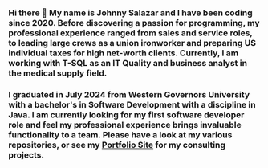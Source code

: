 ### Hi there 👋 My name is Johnny Salazar and I have been coding since 2020. Before discovering a passion for programming, my professional experience ranged from sales and service roles, to leading large crews as a union ironworker and preparing US individual taxes for high net-worth clients. Currently, I am working with T-SQL as an IT Quality and business analyst in the medical supply field.

### I graduated in July 2024 from Western Governors University with a bachelor's in Software Development with a discipline in Java. I am currently looking for my first software developer role and feel my professional experience brings invaluable functionality to a team. Please have a look at my various repositories, or see my [Portfolio Site](https://jsal.dev) for my consulting projects.

<!--
**icodeunot/icodeunot** is a ✨ _special_ ✨ repository because its `README.md` (this file) appears on your GitHub profile.

Here are some ideas to get you started:

- 🔭 I’m currently working on ...
- 🌱 I’m currently learning ...
- 👯 I’m looking to collaborate on ...
- 🤔 I’m looking for help with ...
- 💬 Ask me about ...
- 📫 How to reach me: ...
- 😄 Pronouns: ...
- ⚡ Fun fact: ...
-->
